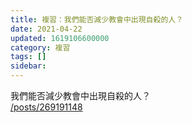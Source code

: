 ```yaml
---
title: 複習：我們能否減少教會中出現自殺的人？
date: 2021-04-22
updated: 1619106600000
category: 複習
tags: []
sidebar: 
---
```


<p>我們能否減少教會中出現自殺的人？<br/>
<a href="/posts/269191148" target="_blank">/posts/269191148</a></p>
<p> </p>
